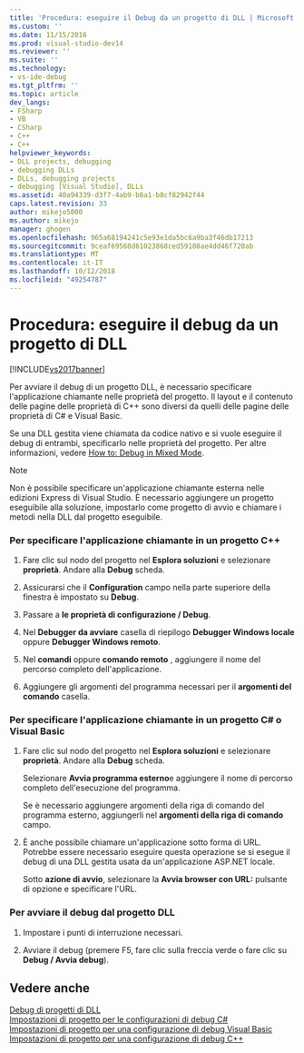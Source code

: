 ```yaml
---
title: 'Procedura: eseguire il Debug da un progetto di DLL | Microsoft Docs'
ms.custom: ''
ms.date: 11/15/2016
ms.prod: visual-studio-dev14
ms.reviewer: ''
ms.suite: ''
ms.technology:
- vs-ide-debug
ms.tgt_pltfrm: ''
ms.topic: article
dev_langs:
- FSharp
- VB
- CSharp
- C++
- C++
helpviewer_keywords:
- DLL projects, debugging
- debugging DLLs
- DLLs, debugging projects
- debugging [Visual Studio], DLLs
ms.assetid: 40a94339-d3f7-4ab9-b8a1-b8cf82942f44
caps.latest.revision: 33
author: mikejo5000
ms.author: mikejo
manager: ghogen
ms.openlocfilehash: 965a68194241c5e93e1da5bc6a9ba3f46db17213
ms.sourcegitcommit: 9ceaf69568d61023868ced59108ae4dd46f720ab
ms.translationtype: MT
ms.contentlocale: it-IT
ms.lasthandoff: 10/12/2018
ms.locfileid: "49254787"
---
```

# <a name="how-to-debug-from-a-dll-project"></a>Procedura: eseguire il debug da un progetto di DLL
[!INCLUDE[vs2017banner](../includes/vs2017banner.md)]

Per avviare il debug di un progetto DLL, è necessario specificare l'applicazione chiamante nelle proprietà del progetto. Il layout e il contenuto delle pagine delle proprietà di C++ sono diversi da quelli delle pagine delle proprietà di C# e Visual Basic.  
  
 Se una DLL gestita viene chiamata da codice nativo e si vuole eseguire il debug di entrambi, specificarlo nelle proprietà del progetto. Per altre informazioni, vedere [How to: Debug in Mixed Mode](../debugger/how-to-debug-in-mixed-mode.md).  
  
> [!NOTE]
>  Non è possibile specificare un'applicazione chiamante esterna nelle edizioni Express di Visual Studio. È necessario aggiungere un progetto eseguibile alla soluzione, impostarlo come progetto di avvio e chiamare i metodi nella DLL dal progetto eseguibile.  
  
### <a name="to-specify-the-calling-application-in-a-c-project"></a>Per specificare l'applicazione chiamante in un progetto C++  
  
1.  Fare clic sul nodo del progetto nel **Esplora soluzioni** e selezionare **proprietà**. Andare alla **Debug** scheda.  
  
2.  Assicurarsi che il **Configuration** campo nella parte superiore della finestra è impostato su **Debug**.  
  
3.  Passare a **le proprietà di configurazione / Debug**.  
  
4.  Nel **Debugger da avviare** casella di riepilogo **Debugger Windows locale** oppure **Debugger Windows remoto**.  
  
5.  Nel **comandi** oppure **comando remoto** , aggiungere il nome del percorso completo dell'applicazione.  
  
6.  Aggiungere gli argomenti del programma necessari per il **argomenti del comando** casella.  
  
### <a name="to-specify-the-calling-application-in-a-c-or-visual-basic-project"></a>Per specificare l'applicazione chiamante in un progetto C# o Visual Basic  
  
1.  Fare clic sul nodo del progetto nel **Esplora soluzioni** e selezionare **proprietà**. Andare alla **Debug** scheda.  
  
     Selezionare **Avvia programma esterno**e aggiungere il nome di percorso completo dell'esecuzione del programma.  
  
     Se è necessario aggiungere argomenti della riga di comando del programma esterno, aggiungerli nel **argomenti della riga di comando** campo.  
  
2.  È anche possibile chiamare un'applicazione sotto forma di URL. Potrebbe essere necessario eseguire questa operazione se si esegue il debug di una DLL gestita usata da un'applicazione ASP.NET locale.  
  
     Sotto **azione di avvio**, selezionare la **Avvia browser con URL:** pulsante di opzione e specificare l'URL.  
  
### <a name="to-start-debugging-from-the-dll-project"></a>Per avviare il debug dal progetto DLL  
  
1.  Impostare i punti di interruzione necessari.  
  
2.  Avviare il debug (premere F5, fare clic sulla freccia verde o fare clic su **Debug / Avvia debug**).  
  
## <a name="see-also"></a>Vedere anche  
 [Debug di progetti di DLL](../debugger/debugging-dll-projects.md)   
 [Impostazioni di progetto per le configurazioni di debug C#](../debugger/project-settings-for-csharp-debug-configurations.md)   
 [Impostazioni di progetto per una configurazione di debug Visual Basic](../debugger/project-settings-for-a-visual-basic-debug-configuration.md)   
 [Impostazioni di progetto per una configurazione di debug C++](../debugger/project-settings-for-a-cpp-debug-configuration.md)



